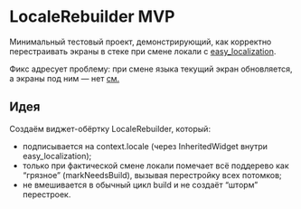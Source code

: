 # LocaleRebuilder MVP

Минимальный тестовый проект, демонстрирующий, как корректно перестраивать экраны
в стеке при смене локали с [easy_localization](https://pub.dev/packages/easy_localization).

Фикс адресует проблему: при смене языка текущий экран обновляется,
а экраны под ним — нет [см.](https://github.com/aissat/easy_localization/issues/370)

## Идея
Создаём виджет-обёртку LocaleRebuilder, который:
- подписывается на context.locale (через InheritedWidget внутри easy_localization);
- только при фактической смене локали помечает всё поддерево как “грязное” 
   (markNeedsBuild), вызывая перестройку всех потомков;
- не вмешивается в обычный цикл build и не создаёт “шторм” перестроек.

